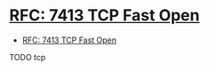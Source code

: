 # [RFC: 7413 TCP Fast Open](https://tools.ietf.org/html/rfc7413)

- [RFC: 7413 TCP Fast Open](#rfc-7413-tcp-fast-open)












TODO tcp